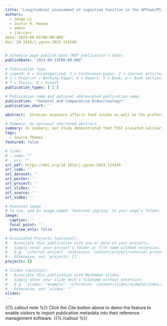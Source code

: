 ```yaml
---
title: 'Longitudinal assessment of cognitive function in the APPswe/PS1dE9 mouse model of Alzheimer’s-related beta-amyloidosis'
authors:
  - Songe Li
  - Justin R. Keene
  - admin
  - jim-carr
date:'2023-06-01T00:00:00Z'
doi:'10.1016/j.ygcen.2023.114246'


# Schedule page publish date (NOT publication's date).
publishDate: '2023-09-13T00:00:00Z'

# Publication type.
# Legend: 0 = Uncategorized; 1 = Conference paper; 2 = Journal article;
# 3 = Preprint / Working Paper; 4 = Report; 5 = Book; 6 = Book section;
# 7 = Thesis; 8 = Patent
publication_types: ['2']

# Publication name and optional abbreviated publication name.
publication: '*General and Comparative Endocrinology*'
publication_short: ''

abstract:  Stressor exposure affects food intake as well as the preference for high or low palatability foods, but little is known about how stressor types impact the visual attention to food images. We used eye tracking methodology in humans to determine if activation of the hypothalamus–pituitary-adrenal (HPA) axis and sympathetic nervous system is associated with changes in attention to food images as determined by measuring changes in oculomotor activity. Specifically, we tested two questions: 1) Do categorically distinct stressors alter aspects of visual attention to food images as determined by oculomotor activity (i.e., saccade latency, gaze duration, and saccade bouts)? 2) Do categorically distinct stressors differentially affect visual attention to food images of high or low palatability? A total of sixty participants were randomly divided into one of three test groups: controls, an anticipatory stressor group, or a reactive stressor group. We measured salivary cortisol and salivary alpha-amylase (sAA) before and after stressor exposure to confirm activation of the HPA axis and sympathetic nervous system, respectively. Following stressor exposure participants performed an eye-tracking test using a standardized food picture database (Food-pics). We analyzed saccade latency, gaze duration, and saccade bouts in balanced pairs of food and non-food images. Salivary cortisol was elevated by both stressors, although the elevation in salivary cortisol to the reactive stressor was driven by women only. sAA was elevated only by the anticipatory stressor. There were main effects of image type for all three eye-tracking variables, with initial saccades of shorter latency to food images and longer gaze duration and more saccade bouts with food images. Participants exposed to the reactive stressor reduced gaze duration on food images relative to controls, and this affect was not linked to palatability or salivary cortisol levels. We conclude that the reactive stressor decreased time spent looking at food, but not non-food, images. These data are partly consistent with the idea that reactive stressors reduce attention to non-critical visual signals.

# Summary. An optional shortened abstract.
summary: In summary, our study demonstrated that TSST elevated salivary cortisol across participants and CPT elevated cortisol in females only, whereas only TSST elevated sAA, we found only discrete differences in visual attention to food images in participants exposed to the reactive stressor. While we found that participants across treatment groups looked at low palatability images quicker, we found no evidence to support an effect of stressor exposure on visual attention to high palatability food images. We report no evidence to support a role for cortisol in mediating the effects of the reactive stressor.
tags:
  - Source Themes
featured: false

# links:
# - name: ""
#   url: ""
url_pdf: https://doi.org/10.1016/j.ygcen.2023.114246
url_code: ''
url_dataset: ''
url_poster: ''
url_project: ''
url_slides: ''
url_source: ''
url_video: ''

# Featured image
# To use, add an image named `featured.jpg/png` to your page's folder.
image:
  caption: ''
  focal_point: ''
  preview_only: false

# Associated Projects (optional).
#   Associate this publication with one or more of your projects.
#   Simply enter your project's folder or file name without extension.
#   E.g. `internal-project` references `content/project/internal-project/index.md`.
#   Otherwise, set `projects: []`.
projects: []

# Slides (optional).
#   Associate this publication with Markdown slides.
#   Simply enter your slide deck's filename without extension.
#   E.g. `slides: "example"` references `content/slides/example/index.md`.
#   Otherwise, set `slides: ""`.
slides:
---
```


{{% callout note %}}
Click the _Cite_ button above to demo the feature to enable visitors to import publication metadata into their reference management software.
{{% /callout %}}
